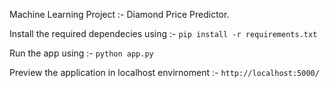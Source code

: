 Machine Learning Project :- Diamond Price Predictor.

Install the required dependecies using :-
`pip install -r requirements.txt`

Run the app using :-
`python app.py`

Preview the application in localhost envirnoment :-
`http://localhost:5000/`

